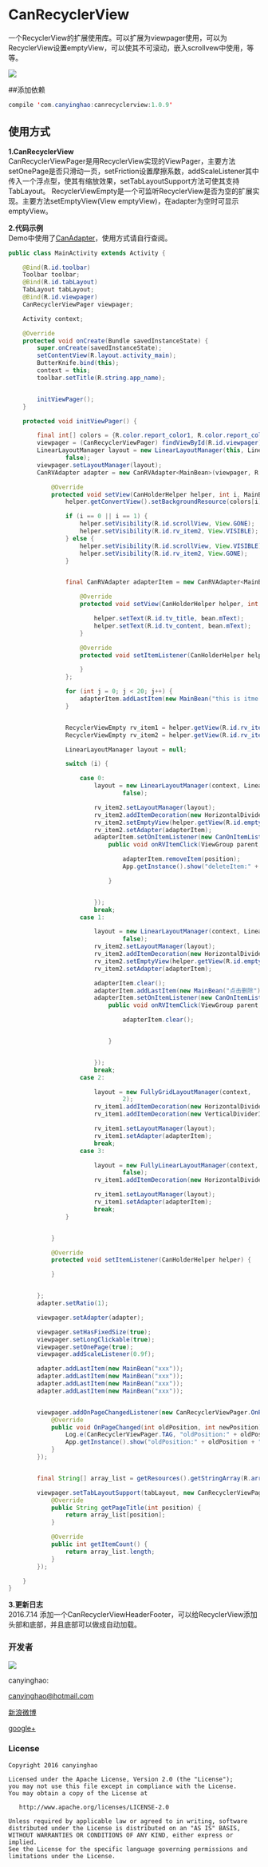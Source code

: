 # CanRecyclerView
一个RecyclerView的扩展使用库。可以扩展为viewpager使用，可以为RecyclerView设置emptyView，可以使其不可滚动，嵌入scrollvew中使用，等等。



![](./pic/CanRecyclerView.gif)  



##添加依赖
```JAVA
compile 'com.canyinghao:canrecyclerview:1.0.9'
```


## 使用方式 
**1.CanRecyclerView**  
CanRecyclerViewPager是用RecyclerView实现的ViewPager，主要方法setOnePage是否只滑动一页，setFriction设置摩擦系数，addScaleListener其中传入一个浮点型，使其有缩放效果，setTabLayoutSupport方法可使其支持TabLayout。
RecyclerViewEmpty是一个可监听RecyclerView是否为空的扩展实现。主要方法setEmptyView(View emptyView)，在adapter为空时可显示emptyView。


**2.代码示例**  
Demo中使用了[CanAdapter](https://github.com/canyinghao/CanAdapter)，使用方式请自行查阅。
```JAVA
public class MainActivity extends Activity {

    @Bind(R.id.toolbar)
    Toolbar toolbar;
    @Bind(R.id.tabLayout)
    TabLayout tabLayout;
    @Bind(R.id.viewpager)
    CanRecyclerViewPager viewpager;

    Activity context;

    @Override
    protected void onCreate(Bundle savedInstanceState) {
        super.onCreate(savedInstanceState);
        setContentView(R.layout.activity_main);
        ButterKnife.bind(this);
        context = this;
        toolbar.setTitle(R.string.app_name);


        initViewPager();
    }

    protected void initViewPager() {

        final int[] colors = {R.color.report_color1, R.color.report_color2, R.color.report_color3, R.color.report_color4};
        viewpager = (CanRecyclerViewPager) findViewById(R.id.viewpager);
        LinearLayoutManager layout = new LinearLayoutManager(this, LinearLayoutManager.HORIZONTAL,
                false);
        viewpager.setLayoutManager(layout);
        CanRVAdapter adapter = new CanRVAdapter<MainBean>(viewpager, R.layout.item_main) {

            @Override
            protected void setView(CanHolderHelper helper, int i, MainBean bean) {
                helper.getConvertView().setBackgroundResource(colors[i]);

                if (i == 0 || i == 1) {
                    helper.setVisibility(R.id.scrollView, View.GONE);
                    helper.setVisibility(R.id.rv_item2, View.VISIBLE);
                } else {
                    helper.setVisibility(R.id.scrollView, View.VISIBLE);
                    helper.setVisibility(R.id.rv_item2, View.GONE);
                }


                final CanRVAdapter adapterItem = new CanRVAdapter<MainBean>(viewpager, R.layout.item_3) {

                    @Override
                    protected void setView(CanHolderHelper helper, int i, MainBean bean) {

                        helper.setText(R.id.tv_title, bean.mText);
                        helper.setText(R.id.tv_content, bean.mText);
                    }

                    @Override
                    protected void setItemListener(CanHolderHelper helper) {

                    }
                };

                for (int j = 0; j < 20; j++) {
                    adapterItem.addLastItem(new MainBean("this is itme " + j));
                }


                RecyclerViewEmpty rv_item1 = helper.getView(R.id.rv_item1);
                RecyclerViewEmpty rv_item2 = helper.getView(R.id.rv_item2);

                LinearLayoutManager layout = null;

                switch (i) {

                    case 0:
                        layout = new LinearLayoutManager(context, LinearLayoutManager.VERTICAL,
                                false);

                        rv_item2.setLayoutManager(layout);
                        rv_item2.addItemDecoration(new HorizontalDividerItemDecoration.Builder(context).colorResId(R.color.line).size(10).showLastDivider().build());
                        rv_item2.setEmptyView(helper.getView(R.id.empty));
                        rv_item2.setAdapter(adapterItem);
                        adapterItem.setOnItemListener(new CanOnItemListener() {
                            public void onRVItemClick(ViewGroup parent, View itemView, int position) {

                                adapterItem.removeItem(position);
                                App.getInstance().show("deleteItem:" + position);

                            }


                        });
                        break;
                    case 1:

                        layout = new LinearLayoutManager(context, LinearLayoutManager.VERTICAL,
                                false);
                        rv_item2.setLayoutManager(layout);
                        rv_item2.addItemDecoration(new HorizontalDividerItemDecoration.Builder(context).colorResId(R.color.line).size(5).showLastDivider().build());
                        rv_item2.setEmptyView(helper.getView(R.id.empty));
                        rv_item2.setAdapter(adapterItem);

                        adapterItem.clear();
                        adapterItem.addLastItem(new MainBean("点击删除"));
                        adapterItem.setOnItemListener(new CanOnItemListener() {
                            public void onRVItemClick(ViewGroup parent, View itemView, int position) {

                                adapterItem.clear();


                            }


                        });
                        break;
                    case 2:

                        layout = new FullyGridLayoutManager(context,
                                2);
                        rv_item1.addItemDecoration(new HorizontalDividerItemDecoration.Builder(context).colorResId(R.color.line).size(5).showLastDivider().build());
                        rv_item1.addItemDecoration(new VerticalDividerItemDecoration.Builder(context).colorResId(R.color.line).size(5).showLastDivider().build());

                        rv_item1.setLayoutManager(layout);
                        rv_item1.setAdapter(adapterItem);
                        break;
                    case 3:

                        layout = new FullyLinearLayoutManager(context, LinearLayoutManager.VERTICAL,
                                false);
                        rv_item1.addItemDecoration(new HorizontalDividerItemDecoration.Builder(context).colorResId(R.color.color_main).size(2).showLastDivider().build());

                        rv_item1.setLayoutManager(layout);
                        rv_item1.setAdapter(adapterItem);
                        break;
                }


            }

            @Override
            protected void setItemListener(CanHolderHelper helper) {

            }


        };
        adapter.setRatio(1);

        viewpager.setAdapter(adapter);

        viewpager.setHasFixedSize(true);
        viewpager.setLongClickable(true);
        viewpager.setOnePage(true);
        viewpager.addScaleListener(0.9f);

        adapter.addLastItem(new MainBean("xxx"));
        adapter.addLastItem(new MainBean("xxx"));
        adapter.addLastItem(new MainBean("xxx"));
        adapter.addLastItem(new MainBean("xxx"));


        viewpager.addOnPageChangedListener(new CanRecyclerViewPager.OnPageChangedListener() {
            @Override
            public void OnPageChanged(int oldPosition, int newPosition) {
                Log.e(CanRecyclerViewPager.TAG, "oldPosition:" + oldPosition + " newPosition:" + newPosition);
                App.getInstance().show("oldPosition:" + oldPosition + " newPosition:" + newPosition);
            }
        });


        final String[] array_list = getResources().getStringArray(R.array.array_list);

        viewpager.setTabLayoutSupport(tabLayout, new CanRecyclerViewPager.ViewPagerTabLayoutAdapter() {
            @Override
            public String getPageTitle(int position) {
                return array_list[position];
            }

            @Override
            public int getItemCount() {
                return array_list.length;
            }
        });

    }
}
```

**3.更新日志**  
2016.7.14  添加一个CanRecyclerViewHeaderFooter，可以给RecyclerView添加头部和底部，并且底部可以做成自动加载。


### 开发者

![](https://avatars3.githubusercontent.com/u/12572840?v=3&s=460) 

canyinghao: 

<canyinghao@hotmail.com>  

[新浪微博](http://weibo.com/u/5670978460)

[google+](https://plus.google.com/u/0/109542533436298291853)

### License

    Copyright 2016 canyinghao

    Licensed under the Apache License, Version 2.0 (the "License");
    you may not use this file except in compliance with the License.
    You may obtain a copy of the License at

       http://www.apache.org/licenses/LICENSE-2.0

    Unless required by applicable law or agreed to in writing, software
    distributed under the License is distributed on an "AS IS" BASIS,
    WITHOUT WARRANTIES OR CONDITIONS OF ANY KIND, either express or implied.
    See the License for the specific language governing permissions and
    limitations under the License.
